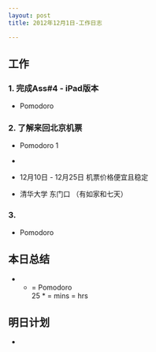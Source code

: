 ```yaml
---
layout: post
title: 2012年12月1日-工作日志  

---
```


  
## 工作

### 1. 完成Ass#4 - iPad版本    
-  Pomodoro    

### 2. 了解来回北京机票 
-  Pomodoro 1    

-  [](http://ww4.sinaimg.cn/large/a74ecc4cjw1dze5kkul4cj.jpg)  

-  12月10日 - 12月25日 机票价格便宜且稳定
-  清华大学 东门口 （有如家和七天）  

### 3. 
-  Pomodoro      
  
## 本日总结    

 +  +  =  Pomodoro    
25 *  =  mins =  hrs  
  
## 明日计划    
  
- 







  

    
